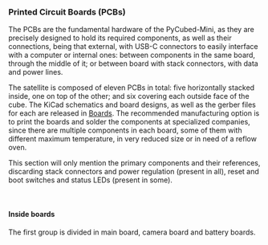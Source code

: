 ### Printed Circuit Boards (PCBs)

The PCBs are the fundamental hardware of the PyCubed-Mini, as they are precisely designed to hold its required components, as well as their connections, being that external, with USB-C connectors to easily interface with a computer or internal ones: between components in the same board, through the middle of it; or between board with stack connectors, with data and power lines.

The satellite is composed of eleven PCBs in total: five horizontally stacked inside, one on top of the other; and six covering each outside face of the cube. The KiCad schematics and board designs, as well as the gerber files for each are released in [Boards](/2.Satellite/Hardware/Boards). The recommended manufacturing option is to print the boards and solder the components at specialized companies, since there are multiple components in each board, some of them with different maximum temperature, in very reduced size or in need of a reflow oven.

This section will only mention the primary components and their references, discarding stack connectors and power regulation (present in all), reset and boot switches and status LEDs (present in some).

<br /> 

#### Inside boards

The first group is divided in main board, camera board and battery boards.